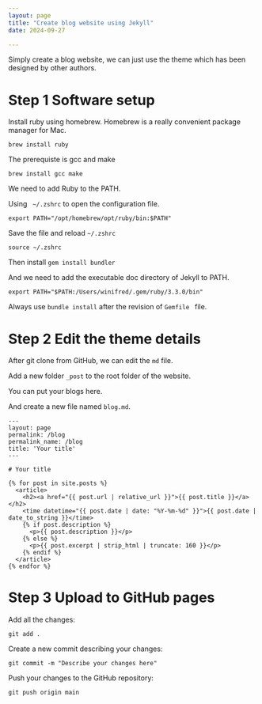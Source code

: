 ```yaml
---
layout: page
title: "Create blog website using Jekyll"
date: 2024-09-27

---
```


Simply create a blog website, we can just use the theme which has been designed by other authors.

# Step 1 Software setup

Install ruby using homebrew. Homebrew is a really convenient package manager for Mac.

```
brew install ruby
```

The prerequiste is gcc and make

```
brew install gcc make
```

We need to add Ruby to the PATH.

Using ` ~/.zshrc` to open the configuration file.

```
export PATH="/opt/homebrew/opt/ruby/bin:$PATH"
```

Save the file and reload `~/.zshrc`

```
source ~/.zshrc
```

Then install `gem install bundler`

And we need to add the executable doc directory of Jekyll to PATH.

```
export PATH="$PATH:/Users/winifred/.gem/ruby/3.3.0/bin"
```
Always use `bundle install` after the revision of `Gemfile ` file.

# Step 2 Edit the theme details

After git clone from GitHub, we can edit the `md` file.

Add a new folder `_post` to the root folder of the website.

You can put your blogs here.

And create a new file named `blog.md`.

```
---
layout: page
permalink: /blog
permalink_name: /blog
title: 'Your title'
---

# Your title
```

```
{% for post in site.posts %}
  <article>
    <h2><a href="{{ post.url | relative_url }}">{{ post.title }}</a></h2>
    <time datetime="{{ post.date | date: "%Y-%m-%d" }}">{{ post.date | date_to_string }}</time>
    {% if post.description %}
      <p>{{ post.description }}</p>
    {% else %}
      <p>{{ post.excerpt | strip_html | truncate: 160 }}</p>
    {% endif %}
  </article>
{% endfor %}

```

# Step 3 Upload to GitHub pages

Add all the changes:

```
git add .
```

Create a new commit describing your changes:

```
git commit -m "Describe your changes here"
```

Push your changes to the GitHub repository:

```
git push origin main
```